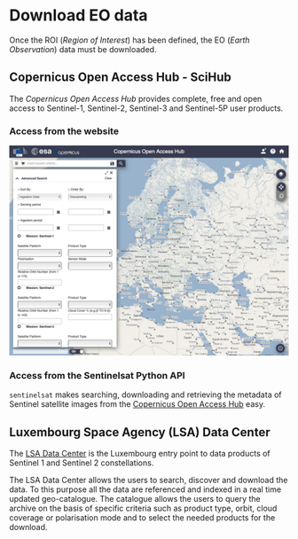 # Download EO data

Once the ROI (*Region of Interest*) has been defined, the EO (*Earth Observation*) data must be downloaded.


## Copernicus Open Access Hub - SciHub

The *Copernicus Open Access Hub* provides complete, free and open access to Sentinel-1, Sentinel-2, Sentinel-3 and Sentinel-5P user products.

### Access from the website

<img src="figures/scihub_ui.png" width="800">


### Access from the Sentinelsat Python API

`sentinelsat` makes searching, downloading and retrieving the metadata of Sentinel satellite images from the [Copernicus Open Access Hub](https://scihub.copernicus.eu) easy.


## Luxembourg Space Agency (LSA) Data Center

The [LSA Data Center](https://collgs.lu)  is the Luxembourg entry point to data products of Sentinel 1 and Sentinel 2 constellations.

The LSA Data Center allows the users to search, discover and download the data. To this purpose all the data are referenced and indexed in a real time updated geo-catalogue. The catalogue allows the users to query the archive on the basis of specific criteria such as product type, orbit, cloud coverage or polarisation mode and to select the needed products for the download.